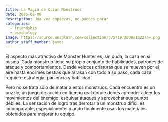 ```yaml
---
title: La Magia de Cazar Monstruos
date: 2016-08-06
description: Una vez empiezas, no puedes parar
categories:
  - friendship
  - psychology
image: https://source.unsplash.com/collection/375719/2000x1322?a=.png
author_staff_member: james
---
```

El aspecto más atractivo de Monster Hunter es, sin duda, la caza en sí misma. Cada monstruo tiene su propio conjunto de habilidades, patrones de ataque y comportamientos. Desde veloces criaturas que se mueven por el aire hasta enormes bestias que arrasan con todo a su paso, cada caza requiere estrategia, paciencia y habilidad.

Pero no se trata solo de matar a estos monstruos. Cada encuentro es un puzzle, un juego de acción en tiempo real donde debes aprender a leer los movimientos del enemigo, esquivar ataques y aprovechar sus puntos débiles. La sensación de logro tras derrotar a un monstruo difícil es incomparable, especialmente cuando finalmente usas los materiales obtenidos para mejorar tu equipo.